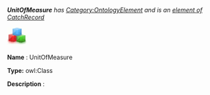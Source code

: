 ___UnitOfMeasure__ 
 has
 [Category:OntologyElement](../../Category/OntologyElement "Category:OntologyElement") 
 and is an
 [element of](../../Property/ElementOf "Property:ElementOf") 
[CatchRecord](../../Submissions/CatchRecord "Submissions:CatchRecord")_




  





[![Class](../images/thumb/2/27/Class.gif/45px-Class.gif)](../../Image/Class.gif "Class")


__Name__ 
 : UnitOfMeasure
 



__Type:__ 
 owl:Class
 



__Description__ 
 :